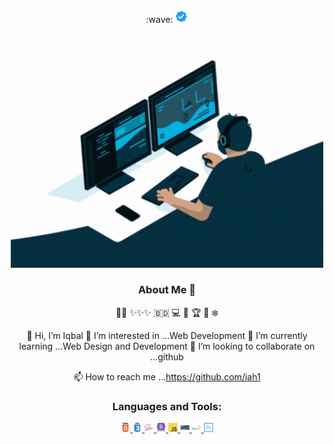<div align="center">

<div align='center'>:wave:  <img src="https://github.com/MdIqbal71/MdIqbal71/blob/main/verify-blue.gif" style="width:20px; height:20px;"></div>

<p align='center'><img src="https://github.com/MdIqbal71/MdIqbal71/blob/main/tenor.gif" alt="gif" width="500" height"300"></p>

  ### About Me 🚀
<div align='center'>
    
  
:biking_man: ✨✨✨ :bangladesh:
:computer: :battery: :trophy: :sparkler: :snowflake:

👋 Hi, I’m Iqbal 
👀 I’m interested in ...Web Development
🌱 I’m currently learning ...Web Design and Development
💞️ I’m looking to collaborate on ...github
<!-- - 💻 Languages ... HTML, CSS, Bootstrap, Javascript, Jquery, PHP, Wordpress -->
📫 How to reach me ...https://github.com/iah1
  </div>
<!---
MdIqbal71/MdIqbal71 is a ✨ special ✨ repository because its `README.md` (this file) appears on your GitHub profile.
You can click the Preview link to take a look at your changes.
--->
<h3 align='center'>Languages and Tools:</h3>
<p align='center'> <a href="https://www.w3.org/html/" target="_blank" rel="noreferrer"><img src="https://raw.githubusercontent.com/devicons/devicon/master/icons/html5/html5-original-wordmark.svg" alt="html5" width="15" height="15"/></a><a href="https://www.w3schools.com/css/" target="_blank" rel="noreferrer"> <img src="https://raw.githubusercontent.com/devicons/devicon/master/icons/css3/css3-original-wordmark.svg" alt="css3" width="15" height="15"/></a><a href="https://sass-lang.com" target="_blank" rel="noreferrer"> <img src="https://raw.githubusercontent.com/devicons/devicon/master/icons/sass/sass-original.svg" alt="sass" width="15" height="15"/> </a><a href="https://getbootstrap.com" target="_blank" rel="noreferrer"> <img src="https://raw.githubusercontent.com/devicons/devicon/master/icons/bootstrap/bootstrap-plain-wordmark.svg" alt="bootstrap" width="15" height="15"/> </a> <a href="https://developer.mozilla.org/en-US/docs/Web/JavaScript" target="_blank" rel="noreferrer"> <img src="https://raw.githubusercontent.com/devicons/devicon/master/icons/javascript/javascript-original.svg" alt="javascript" width="15" height="15"/> </a> <a href="https://www.php.net" target="_blank" rel="noreferrer"> <img src="https://raw.githubusercontent.com/devicons/devicon/master/icons/php/php-original.svg" alt="php" width="15" height="15"/> </a><a href="https://www.mysql.com/" target="_blank" rel="noreferrer"> <img src="https://raw.githubusercontent.com/devicons/devicon/master/icons/mysql/mysql-original-wordmark.svg" alt="mysql" width="15" height="15"/> </a> <a href="https://www.photoshop.com/en" target="_blank" rel="noreferrer"> <img src="https://raw.githubusercontent.com/devicons/devicon/master/icons/photoshop/photoshop-line.svg" alt="photoshop" width="15" height="15"/> </a></p>
